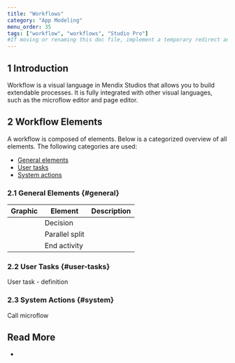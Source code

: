 ```yaml
---
title: "Workflows"
category: "App Modeling"
menu_order: 35
tags: ["workflow", "workflows", "Studio Pro"]
#If moving or renaming this doc file, implement a temporary redirect and let the respective team know they should update the URL in the product. See Mapping to Products for more details.
---
```


## 1 Introduction

Workflow is a visual language in Mendix Studios that allows you to build extendable processes. It is fully integrated with other visual languages, such as the microflow editor and page editor. 

## 2 Workflow Elements

A workflow is composed of elements. Below is a categorized overview of all elements. The following categories are used:

* [General elements](#general)
* [User tasks](#user-tasks)
* [System actions](#system)

### 2.1 General Elements {#general}

| Graphic | Element        | Description |
| ------- | -------------- | ----------- |
|         | Decision       |             |
|         | Parallel split |             |
|         | End activity   |             |

### 2.2 User Tasks {#user-tasks}

User task - definition

### 2.3 System Actions {#system}

Call microflow

## Read More

* 